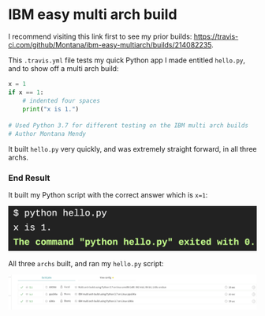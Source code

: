 # IBM easy multi arch build

I recommend visiting this link first to see my prior builds: https://travis-ci.com/github/Montana/ibm-easy-multiarch/builds/214082235.

This `.travis.yml` file tests my quick Python app I made entitled `hello.py`, and to show off a multi arch build: 

```python
x = 1
if x == 1:
    # indented four spaces
    print("x is 1.")
    
# Used Python 3.7 for different testing on the IBM multi arch builds
# Author Montana Mendy
```

It built `hello.py` very quickly, and was extremely straight forward, in all three archs.

### End Result 

It built my Python script with the correct answer which is `x=1`:

![Python](python.png) 

All three `archs` built, and ran my `hello.py` script:

![Builds](builds.png)
